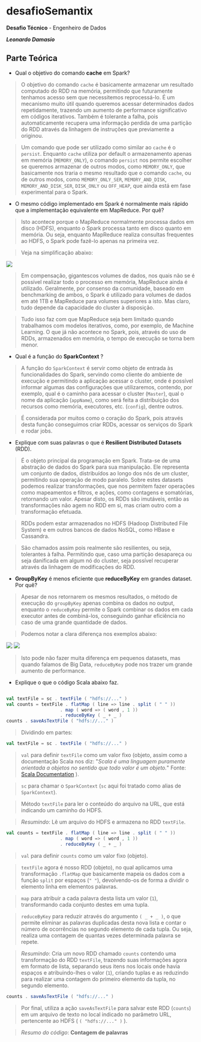 # desafioSemantix
**Desafio Técnico** - Engenheiro de Dados 

**_Leonardo Damasio_**

## Parte Teórica

* Qual o objetivo do comando **cache** em Spark?

> O objetivo do comando `cache` é basicamente armazenar um resultado computado do RDD na memória, permitindo que futuramente tenhamos acesso sem que necessitemos reprocessá-lo. É um mecanismo muito útil quando queremos acessar determinados dados repetidamente, trazendo um aumento de performance significativo em códigos iterativos. Também é tolerante a falha, pois automaticamente recupera uma informação perdida de uma partição do RDD através da linhagem de instruções que previamente a originou. 

> Um comando que pode ser utilizado como similar ao `cache` é o `persist`. Enquanto `cache` utiliza por default o armazenamento apenas em memória (`MEMORY_ONLY`), o comando `persist` nos permite escolher se queremos armazenar de outros modos, como `MEMORY_ONLY`, que basicamente nos traria o mesmo resultado que o comando `cache`, ou de outros modos, como `MEMORY_ONLY_SER`, `MEMORY_AND_DISK`, `MEMORY_AND_DISK_SER`, `DISK_ONLY` ou `OFF_HEAP`, que ainda está em fase experimental para o Spark. 



* O mesmo código implementado em Spark é normalmente mais rápido que a implementação equivalente em MapReduce. Por quê?

> Isto acontece porque o MapReduce normalmente processa dados em disco (HDFS), enquanto o Spark processa tanto em disco quanto em memória. Ou seja, enquanto MapReduce realiza consultas frequentes ao HDFS, o Spark pode fazê-lo apenas na primeira vez. 

> Veja na simplificação abaixo:

![](https://www.xpand-it.com/wp-content/uploads/2019/06/meetup-spark-intro-data-sharing.png)

> Em compensação, gigantescos volumes de dados, nos quais não se é possível realizar todo o processo em memória, MapReduce ainda é utilizado. Geralmente, por consenso da comunidade, baseado em benchmarking de ambos, o Spark é utilizado para volumes de dados em até 1TB e MapReduce para volumes superiores a isto. Mas claro, tudo depende da capacidade do cluster à disposição. 

> Tudo isso faz com que MapReduce seja bem limitado quando trabalhamos com modelos iterativos, como, por exemplo, de Machine Learning. O que já não acontece no Spark, pois, através do uso de RDDs, armazenados em memória, o tempo de execução se torna bem menor.





* Qual é a função do **SparkContext** ?

> A função do `SparkContext` é servir como objeto de entrada às funcionalidades do Spark, servindo como cliente do ambiente de execução e permitindo a aplicação acessar o cluster, onde é possível informar algumas das configurações que utilizaremos, contendo, por exemplo, qual é o caminho para acessar o cluster (`Master`), qual o nome da aplicação (`appName`), como será feita a distribuição dos recursos como memória, executores, etc. (`config`), dentre outros. 

> É considerada por muitos como o coração do Spark, pois através desta função conseguimos criar RDDs, acessar os serviços do Spark e rodar jobs. 



* Explique com suas palavras o que é **Resilient Distributed Datasets** (RDD).

> É o objeto principal da programação em Spark. Trata-se de uma abstração de dados do Spark para sua manipulação. Ele representa um conjunto de dados, distribuídos ao longo dos nós de um cluster, permitindo sua operação de modo paralelo. Sobre estes datasets podemos realizar transformações, que nos permitem fazer operações como mapeamentos e filtros, e ações, como contagens e somatórias, retornando um valor. Apesar disto, os RDDs são imutáveis, então as transformações não agem no RDD em si, mas criam outro com a transformação efetuada.

> RDDs podem estar armazenados no HDFS (Hadoop Distributed File System) e em outros bancos de dados NoSQL, como HBase e Cassandra.

> São chamados assim pois realmente são resilientes, ou seja, tolerantes à falha. Permitindo que, caso uma partição desapareça ou seja danificada em algum nó do cluster, seja possível recuperar através da linhagem de modificações do RDD. 


* **GroupByKey** é menos eficiente que **reduceByKey** em grandes dataset. Por quê?

> Apesar de nos retornarem os mesmos resultados, o método de execução do `groupByKey` apenas combina os dados no output, enquanto o `reduceByKey` permite o Spark combinar os dados em cada executor antes de combiná-los, conseguindo ganhar eficiência no caso de uma grande quantidade de dados.

> Podemos notar a clara diferença nos exemplos abaixo:

![](https://techmagie.files.wordpress.com/2015/09/bp5.png?w=275&h=174&zoom=1.5)
![](https://techmagie.files.wordpress.com/2015/09/bp4.png?w=291&h=178&zoom=1.5)

> Isto pode não fazer muita diferença em pequenos datasets, mas quando falamos de Big Data, `reduceByKey` pode nos trazer um grande aumento de performance.

* Explique o que o código Scala abaixo faz.

```scala

val textFile = sc . textFile ( "hdfs://..." )
val counts = textFile . flatMap ( line => line . split ( " " ))
					. map ( word => ( word , 1 ))
					. reduceByKey ( _ + _ )
counts . saveAsTextFile ( "hdfs://..." )

```

> Dividindo em partes:


```scala
val textFile = sc . textFile ( "hdfs://..." )
```
> `val` para definir `textFile` como um valor fixo (objeto, assim como a documentação Scala nos diz: "*Scala é uma linguagem puramente orientada a objetos no sentido que todo valor é um objeto.*" Fonte: [Scala Documentation](https://docs.scala-lang.org/pt-br/tutorials/tour/tour-of-scala.html.html) ).

> `sc` para chamar o `SparkContext` (`sc` aqui foi tratado como alias de `SparkContext`).

> Método `textFile` para ler o conteúdo do arquivo na URL, que está indicando um caminho do HDFS.

> *Resumindo*: Lê um arquivo do HDFS e armazena no RDD `textFile`.

```scala
val counts = textFile . flatMap ( line => line . split ( " " ))
					. map ( word => ( word , 1 ))
					. reduceByKey ( _ + _ )
```

> `val` para definir `counts` como um valor fixo (objeto).

> `textFile` agora é nosso RDD (objeto), no qual aplicamos uma transformação `.flatMap` que basicamente mapeia os dados com a função `split` por espaços (`" "`), devolvendo-os de forma a dividir o elemento linha em elementos palavras.

> `map` para atribuir a cada palavra desta lista um valor (`1`), transformando cada conjunto destes em uma tupla.

>`reduceByKey` para reduzir através do argumento `( _ + _ )`, o que permite eliminar as palavras duplicadas desta nova lista e contar o número de ocorrências no segundo elemento de cada tupla. Ou seja, realiza uma contagem de quantas vezes determinada palavra se repete.

> *Resumindo*: Cria um novo RDD chamado `counts` contendo uma transformação do RDD `textFile`, trazendo suas informações agora em formato de lista, separando seus itens nos locais onde havia espaços e atribuindo-lhes o valor (`1`), criando tuplas e as reduzindo para realizar uma contagem do primeiro elemento da tupla, no segundo elemento.

```scala
counts . saveAsTextFile ( "hdfs://..." )
```

> Por final, utiliza a ação `saveAsTextFile` para salvar este RDD (`counts`) em um arquivo de texto no local indicado no parâmetro URL, pertencente ao HDFS ( `( "hdfs://..." )` ).

>*Resumo do código*: **Contagem de palavras**



